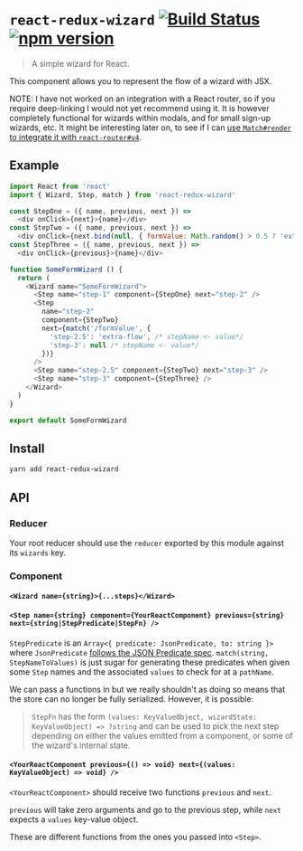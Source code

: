 # `react-redux-wizard` [![Build Status](https://travis-ci.org/sebinsua/react-redux-wizard.png)](https://travis-ci.org/sebinsua/react-redux-wizard) [![npm version](https://badge.fury.io/js/react-redux-wizard.svg)](https://npmjs.org/package/react-redux-wizard)
> A simple wizard for React.

This component allows you to represent the flow of a wizard with JSX.

NOTE: I have not worked on an integration with a React router, so if you require deep-linking I would not yet recommend using it. It is however completely functional for wizards within modals, and for small sign-up wizards, etc. It might be interesting later on, to see if I can [use `Match#render` to integrate it with `react-router#v4`](https://react-router.now.sh/Match).

## Example

```js
import React from 'react'
import { Wizard, Step, match } from 'react-redux-wizard'

const StepOne = ({ name, previous, next }) =>
  <div onClick={next}>{name}</div>
const StepTwo = ({ name, previous, next }) =>
  <div onClick={next.bind(null, { formValue: Math.random() > 0.5 ? 'extra-flow' : null })}>{name}</div>
const StepThree = ({ name, previous, next }) =>
  <div onClick={previous}>{name}</div>

function SomeFormWizard () {
  return (
    <Wizard name="SomeFormWizard">
      <Step name="step-1" component={StepOne} next="step-2" />
      <Step
        name="step-2"
        component={StepTwo}
        next={match('/formValue', {
          'step-2.5': 'extra-flow', /* stepName <- value*/
          'step-3': null /* stepName <- value*/
        })}
      />
      <Step name="step-2.5" component={StepTwo} next="step-3" />
      <Step name="step-3" component={StepThree} />
    </Wizard>
  )
}

export default SomeFormWizard
```

## Install

```sh
yarn add react-redux-wizard
```

## API

### Reducer

Your root reducer should use the `reducer` exported by this module against its `wizards` key.

### Component

#### `<Wizard name={string}>{...steps}</Wizard>`

#### `<Step name={string} component={YourReactComponent} previous={string} next={string|StepPredicate|StepFn} />`

`StepPredicate` is an `Array<{ predicate: JsonPredicate, to: string }>` where `JsonPredicate` [follows the JSON Predicate spec](https://github.com/MalcolmDwyer/json-predicate). `match(string, StepNameToValues)` is just sugar for generating these predicates when given some `Step` names and the associated `values` to check for at a `pathName`.

We can pass a functions in but we really shouldn't as doing so means that the store can no longer be fully serialized. However, it is possible:

> `StepFn` has the form `(values: KeyValueObject, wizardState: KeyValueObject) => ?string`
and can be used to pick the next step depending on either the values emitted from a component,
or some of the wizard's internal state.

#### `<YourReactComponent previous={() => void} next={(values: KeyValueObject) => void} />`

`<YourReactComponent>` should receive two functions `previous` and `next`.

`previous` will take zero arguments and go to the previous step,
while `next` expects a `values` key-value object.

These are different functions from the ones you passed into `<Step>`.
